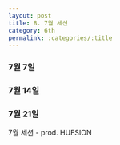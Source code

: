 ```yaml
---
layout: post
title: 8. 7월 세션
category: 6th
permalink: :categories/:title
---
```


### 7월 7일

### 7월 14일

### 7월 21일 


7월 세션 - prod. HUFSION
